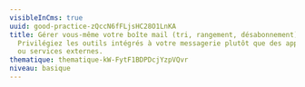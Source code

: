```yaml
---
visibleInCms: true
uuid: good-practice-zQccN6fFLjsHC28O1LnKA
title: Gérer vous-même votre boîte mail (tri, rangement, désabonnement).
  Privilégiez les outils intégrés à votre messagerie plutôt que des applications
  ou services externes.
thematique: thematique-kW-FytF1BDPDcjYzpVQvr
niveau: basique
---
```

